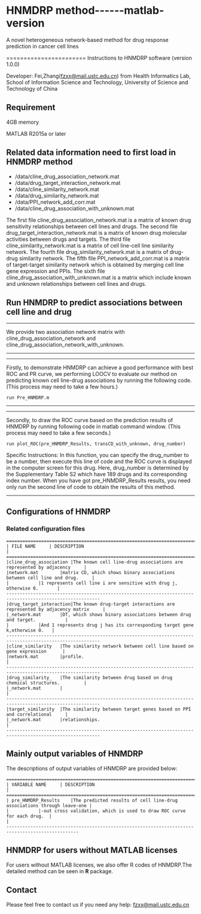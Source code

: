 # HNMDRP method------matlab-version

A novel heterogeneous network-based method for drug response prediction in cancer cell lines

======================= Instructions to HNMDRP software (version 1.0.0)

Developer: Fei,Zhang(fzxx@mail.ustc.edu.cn) from Health Informatics Lab, School of Information Science and Technology, University of Science and Technology of China

## **Requirement**

4GB memory

MATLAB R2015a or later

## **Related data information need to first load in HNMDRP method** 

- /data/cline_drug_association_network.mat
- /data/drug_target_interaction_network.mat
- /data/cline_similarity_network.mat
- /data/drug_similarity_network.mat
- /data/PPI_network_add_corr.mat
- /data/cline_drug_association_with_unknown.mat

The first file cline_drug_association_network.mat is a matrix of known drug sensitivity relationships between cell lines and drugs. 
The second file drug_target_interaction_network.mat is a matrix of known drug molecular activities between drugs and targets.
The third file cline_similarity_network.mat is a matrix of cell line-cell line similarity network.
The fourth file drug_similarity_network.mat is a matrix of drug-drug similarity network.
The fifth file PPI_network_add_corr.mat is a matrix of target-target similarity network which is obtained by merging cell line gene expression and PPIs.
The sixth file cline_drug_association_with_unknown.mat is a matrix which include known and unknown relationships between cell lines and drugs.


## **Run HNMDRP to predict associations between cell line and drug**
**************************************************************************************************
We provide two association network matrix with cline_drug_association_network and cline_drug_association_network_with_unknown.
*************************************************************************************************************************

*******************************************************************************************************************************************************************************************************************
Firstly, to demonstrate HNMDRP can achieve a good performance with best ROC and PR curve, we performing LOOCV to evaluate our method on predicting known cell line-drug associations by running the following code. 
(This process may need to take a few hours.)
	
	run Pre_HNMDRP.m
**************************************************************************************************

**************************************************************************************************
Secondly, to draw the ROC curve based on the prediction results of HNMDRP by running following code in matlab command window. 
(This process may need to take a few seconds.)
	
	run plot_ROC(pre_HNMDRP_Results, transCD_with_unknown, drug_number)
	
Specific Instructions: In this function, you can specify the drug_number to be a number, then execute this line of code and the ROC curve is displayed in the computer screen for this drug.
					   Here, drug_number is determined by the Supplementary Table S2 which have 189 drugs and its corresponding index number.
					   When you have got pre_HNMDRP_Results results, you need only run the second line of code to obtain the results of this method.
*******************************************************************************************************************************************************************************************


## Configurations of HNMDRP
### Related configuration files
	=========================================================================================================
	| FILE NAME		| DESCRIPTION																|
	=========================================================================================================
	|cline_drug_association	|The known cell line-drug associations are represented by adjacency		|
	|network.mat		|matrix CD, which shows binary associations between cell line and drug.		|
	|			|1 represents cell line i are sensitive with drug j, otherwise 0.		|
	---------------------------------------------------------------------------------------------------------
	|drug_target_interaction|The known drug-target interactions are represented by adjacency matrix		|
	|_network.mat		|DT, which shows binary associations between drug and target.			|
	|			|And 1 represents drug j has its corresponding target gene k,otherwise 0.	|
	---------------------------------------------------------------------------------------------------------
	|cline_similarity	|The similarity network between cell line based on gene expression		|
	|network.mat		|profile.																	|
	---------------------------------------------------------------------------------------------------------
	|drug_similarity_	|The similarity between drug based on drug chemical structures.			|
	|_network.mat		|																			|
	---------------------------------------------------------------------------------------------------------
	|target_similarity	|The similarity between target genes based on PPI and correlational		|
	|_network.mat		|relationships.																|
    ---------------------------------------------------------------------------------------------------------


## **Mainly output variables of HNMDRP**

The descriptions of output variables of HNMDRP are provided below:

	=================================================================================================
    | VARIABLE NAME		| DESCRIPTION															|
	=================================================================================================
	| pre_HNMDRP_Results	|The predicted results of cell line-drug associations through leave-one	|
	|			|-out cross validation, which is used to draw ROC curve for each drug.	|																	|
	-------------------------------------------------------------------------------------------------

	
## HNMDRP for users without MATLAB licenses
For users without MATLAB licenses, we also offer R codes of HNMDRP.The detailed method can be seen in **R** package.

## **Contact**

Please feel free to contact us if you need any help: fzxx@mail.ustc.edu.cn

